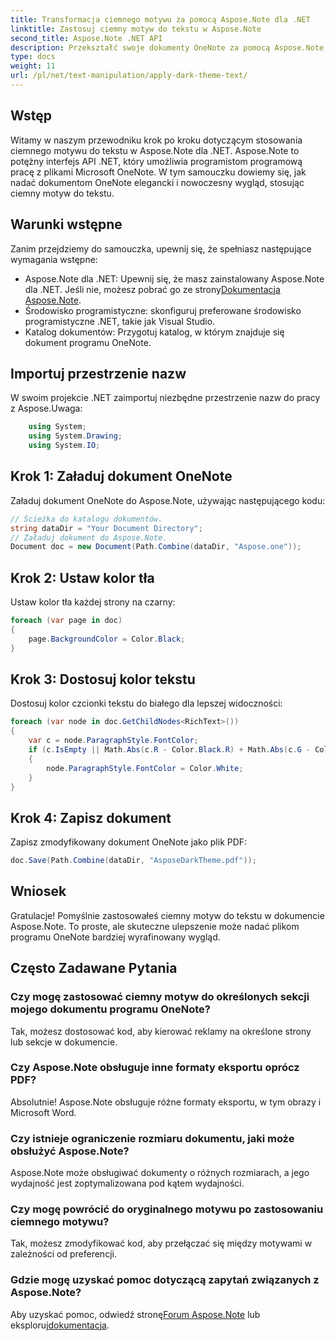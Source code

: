 ```yaml
---
title: Transformacja ciemnego motywu za pomocą Aspose.Note dla .NET
linktitle: Zastosuj ciemny motyw do tekstu w Aspose.Note
second_title: Aspose.Note .NET API
description: Przekształć swoje dokumenty OneNote za pomocą Aspose.Note dla .NET! Bez wysiłku zastosuj elegancki ciemny motyw. Pobierz teraz i zwiększ swoje możliwości robienia notatek.
type: docs
weight: 11
url: /pl/net/text-manipulation/apply-dark-theme-text/
---
```

## Wstęp
Witamy w naszym przewodniku krok po kroku dotyczącym stosowania ciemnego motywu do tekstu w Aspose.Note dla .NET. Aspose.Note to potężny interfejs API .NET, który umożliwia programistom programową pracę z plikami Microsoft OneNote. W tym samouczku dowiemy się, jak nadać dokumentom OneNote elegancki i nowoczesny wygląd, stosując ciemny motyw do tekstu.
## Warunki wstępne
Zanim przejdziemy do samouczka, upewnij się, że spełniasz następujące wymagania wstępne:
-  Aspose.Note dla .NET: Upewnij się, że masz zainstalowany Aspose.Note dla .NET. Jeśli nie, możesz pobrać go ze strony[Dokumentacja Aspose.Note](https://reference.aspose.com/note/net/).
- Środowisko programistyczne: skonfiguruj preferowane środowisko programistyczne .NET, takie jak Visual Studio.
- Katalog dokumentów: Przygotuj katalog, w którym znajduje się dokument programu OneNote.
## Importuj przestrzenie nazw
W swoim projekcie .NET zaimportuj niezbędne przestrzenie nazw do pracy z Aspose.Uwaga:
```csharp
    using System;
    using System.Drawing;
    using System.IO;
```
## Krok 1: Załaduj dokument OneNote
Załaduj dokument OneNote do Aspose.Note, używając następującego kodu:
```csharp
// Ścieżka do katalogu dokumentów.
string dataDir = "Your Document Directory";
// Załaduj dokument do Aspose.Note.
Document doc = new Document(Path.Combine(dataDir, "Aspose.one"));
```
## Krok 2: Ustaw kolor tła
Ustaw kolor tła każdej strony na czarny:
```csharp
foreach (var page in doc)
{
    page.BackgroundColor = Color.Black;
}
```
## Krok 3: Dostosuj kolor tekstu
Dostosuj kolor czcionki tekstu do białego dla lepszej widoczności:
```csharp
foreach (var node in doc.GetChildNodes<RichText>())
{
    var c = node.ParagraphStyle.FontColor;
    if (c.IsEmpty || Math.Abs(c.R - Color.Black.R) + Math.Abs(c.G - Color.Black.G) + Math.Abs(c.B - Color.Black.B) <= 30)
    {
        node.ParagraphStyle.FontColor = Color.White;
    }
}
```
## Krok 4: Zapisz dokument
Zapisz zmodyfikowany dokument OneNote jako plik PDF:
```csharp
doc.Save(Path.Combine(dataDir, "AsposeDarkTheme.pdf"));
```
## Wniosek
Gratulacje! Pomyślnie zastosowałeś ciemny motyw do tekstu w dokumencie Aspose.Note. To proste, ale skuteczne ulepszenie może nadać plikom programu OneNote bardziej wyrafinowany wygląd.
## Często Zadawane Pytania
### Czy mogę zastosować ciemny motyw do określonych sekcji mojego dokumentu programu OneNote?
Tak, możesz dostosować kod, aby kierować reklamy na określone strony lub sekcje w dokumencie.
### Czy Aspose.Note obsługuje inne formaty eksportu oprócz PDF?
Absolutnie! Aspose.Note obsługuje różne formaty eksportu, w tym obrazy i Microsoft Word.
### Czy istnieje ograniczenie rozmiaru dokumentu, jaki może obsłużyć Aspose.Note?
Aspose.Note może obsługiwać dokumenty o różnych rozmiarach, a jego wydajność jest zoptymalizowana pod kątem wydajności.
### Czy mogę powrócić do oryginalnego motywu po zastosowaniu ciemnego motywu?
Tak, możesz zmodyfikować kod, aby przełączać się między motywami w zależności od preferencji.
### Gdzie mogę uzyskać pomoc dotyczącą zapytań związanych z Aspose.Note?
 Aby uzyskać pomoc, odwiedź stronę[Forum Aspose.Note](https://forum.aspose.com/c/note/28) lub eksploruj[dokumentacja](https://reference.aspose.com/note/net/).